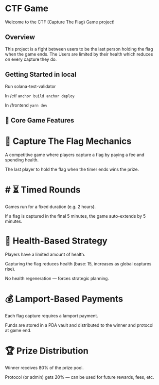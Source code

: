 # CTF Game

Welcome to the CTF (Capture The Flag) Game project!

## Overview

This project is a fight between users to be the last person holding the flag when the game ends. The Users are limited by their health which reduces on every capture they do.

## Getting Started in local

Run solana-test-validator

In /ctf
    ```
    anchor build
    anchor deploy
    ```

In /frontend
    ```
    yarn dev
    ```

## 🔑 Core Game Features
# 🎯 Capture The Flag Mechanics
A competitive game where players capture a flag by paying a fee and spending health.

The last player to hold the flag when the timer ends wins the prize.

# # ⏳ Timed Rounds
Games run for a fixed duration (e.g. 2 hours).

If a flag is captured in the final 5 minutes, the game auto-extends by 5 minutes.

# 🧮 Health-Based Strategy
Players have a limited amount of health.

Capturing the flag reduces health (base: 15, increases as global captures rise).

No health regeneration — forces strategic planning.

# 💰 Lamport-Based Payments
Each flag capture requires a lamport payment.

Funds are stored in a PDA vault and distributed to the winner and protocol at game end.

# 🏆 Prize Distribution
Winner receives 80% of the prize pool.

Protocol (or admin) gets 20% — can be used for future rewards, fees, etc.